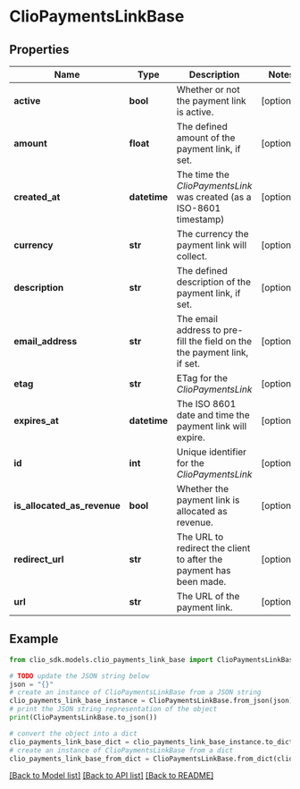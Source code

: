 # ClioPaymentsLinkBase


## Properties

Name | Type | Description | Notes
------------ | ------------- | ------------- | -------------
**active** | **bool** | Whether or not the payment link is active. | [optional] 
**amount** | **float** | The defined amount of the payment link, if set. | [optional] 
**created_at** | **datetime** | The time the *ClioPaymentsLink* was created (as a ISO-8601 timestamp) | [optional] 
**currency** | **str** | The currency the payment link will collect. | [optional] 
**description** | **str** | The defined description of the payment link, if set. | [optional] 
**email_address** | **str** | The email address to pre-fill the field on the the payment link, if set. | [optional] 
**etag** | **str** | ETag for the *ClioPaymentsLink* | [optional] 
**expires_at** | **datetime** | The ISO 8601 date and time the payment link will expire. | [optional] 
**id** | **int** | Unique identifier for the *ClioPaymentsLink* | [optional] 
**is_allocated_as_revenue** | **bool** | Whether the payment link is allocated as revenue. | [optional] 
**redirect_url** | **str** | The URL to redirect the client to after the payment has been made. | [optional] 
**url** | **str** | The URL of the payment link. | [optional] 

## Example

```python
from clio_sdk.models.clio_payments_link_base import ClioPaymentsLinkBase

# TODO update the JSON string below
json = "{}"
# create an instance of ClioPaymentsLinkBase from a JSON string
clio_payments_link_base_instance = ClioPaymentsLinkBase.from_json(json)
# print the JSON string representation of the object
print(ClioPaymentsLinkBase.to_json())

# convert the object into a dict
clio_payments_link_base_dict = clio_payments_link_base_instance.to_dict()
# create an instance of ClioPaymentsLinkBase from a dict
clio_payments_link_base_from_dict = ClioPaymentsLinkBase.from_dict(clio_payments_link_base_dict)
```
[[Back to Model list]](../README.md#documentation-for-models) [[Back to API list]](../README.md#documentation-for-api-endpoints) [[Back to README]](../README.md)


